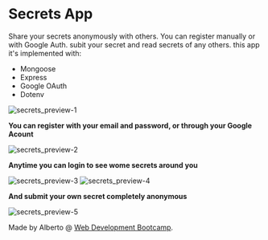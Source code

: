 # Secrets App
Share your secrets anonymously with others. You can register manually or with Google Auth. subit your secret and read secrets of any others.
this app it's implemented with:
* Mongoose
* Express
* Google OAuth
* Dotenv

![secrets_preview-1](https://user-images.githubusercontent.com/43797347/126554148-33596465-f34c-4d45-8f19-0ebbf92702a3.png)

**You can register with your email and password, or through your Google Acount**

![secrets_preview-2](https://user-images.githubusercontent.com/43797347/126554223-1f78cb4f-f2b2-4087-b54f-b9fddb41a71c.png)

**Anytime you can login to see wome secrets around you**

![secrets_preview-3](https://user-images.githubusercontent.com/43797347/126554327-8e94aa07-1274-4959-a754-f1bf7d20b64d.png)
![secrets_preview-4](https://user-images.githubusercontent.com/43797347/126554343-bbfa394c-c5d8-435b-9375-bc7583e9402a.png)

**And submit your own secret completely anonymous**

![secrets_preview-5](https://user-images.githubusercontent.com/43797347/126554454-50094559-6f2a-4d0f-a12b-f04951b30476.png)

Made by Alberto @ <a href="https://www.udemy.com/share/1013gG2@PkdKVF5YSVMOdE9CO0hNfRQ=/">Web Development Bootcamp</a>.
